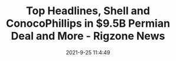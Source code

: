 ---
"title": "Top Headlines, Shell and ConocoPhillips in $9.5B Permian Deal and More - Rigzone News"
"date": "2021-9-25 11:4:49"
"feed_name": "GOOGLENEWSDRILLING"
"feed_website": "https://news.google.com/search?q=drilling%2Bincident&hl=en-US&gl=US&ceid=US:en"
"feed_rss": "https://news.google.com/rss/search?q=drilling%2Bincident&hl=en-US&gl=US&ceid=US:en"
"link": "https://www.rigzone.com/news/top_headlines_shell_and_conocophillips_in_95b_permian_deal_and_more-25-sep-2021-166532-article/"
"file": "_posts/2021-1-1-05237f5ff6d749c224695576f54b2bffad67c1e4.md"
"accident": "0"
"drilling": "0"
"dead": "0"
"injured": "0"
"where": "unknown site"
---